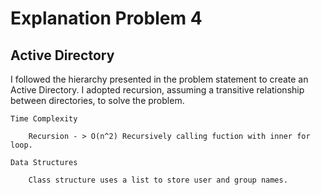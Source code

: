 # Explanation Problem 4

## Active Directory


I followed the hierarchy presented in the problem statement to create an Active Directory. I adopted
recursion, assuming a transitive relationship between directories, to solve the problem.

    Time Complexity

        Recursion - > O(n^2) Recursively calling fuction with inner for loop.

    Data Structures

        Class structure uses a list to store user and group names.
